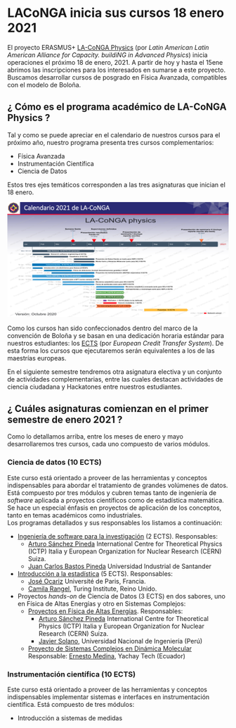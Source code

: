 # LACoNGA inicia sus cursos 18 enero 2021

El proyecto ERASMUS+ [LA-CoNGA Physics](https://laconga.redclara.net) (por *Latin American Latin American Alliance for Capacity. buildiNG in Advanced Physics*) inicia operaciones el próximo 18 de enero, 2021. A partir de hoy y hasta el 15ene abrimos las inscripciones para los interesados en sumarse a este proyecto. Buscamos desarrollar cursos de posgrado en Física Avanzada, compatibles con el modelo de Boloña.   

## ¿ Cómo es el programa académico de LA-CoNGA Physics ?
Tal y como se puede apreciar en el calendario de nuestros cursos para el próximo año, nuestro programa presenta tres cursos complementarios:
+ Física Avanzada
+ Instrumentación Científica
+ Ciencia de Datos

Estos tres ejes temáticos corresponden a las tres asignaturas que inician el 18 enero.

 ![programa detallado de LA-CoNGA](Figuras/CalendarioLACoNGA.png "Calendario detallado de actividades de LA-CoNGA")  

Como los cursos han sido confeccionados dentro del marco de la convención de Boloña y se basan en una dedicación horaria estándar para nuestros estudiantes: los [ECTS](https://www.study.eu/article/what-is-the-ects-european-credit-transfer-and-accumulation-system) (por *European Credit Transfer System*). De esta forma los cursos que ejecutaremos serán equivalentes a los de las maestrías europeas.

En el siguiente semestre tendremos otra asignatura electiva y un conjunto de actividades complementarias, entre las cuales destacan actividades de ciencia ciudadana y Hackatones entre nuestros estudiantes.

## ¿ Cuáles asignaturas comienzan en el primer semestre de enero 2021 ?
Como lo detallamos arriba, entre los meses de enero y mayo desarrollaremos tres cursos, cada uno compuesto de varios módulos.

### Ciencia de datos (10 ECTS)
Este curso está orientado a proveer de las herramientas y conceptos indispensables para abordar el tratamiento de grandes volúmenes de datos. Está compuesto por tres módulos y cubren temas tanto de ingeniería de *software* aplicada a proyectos científicos como de estadística matemática. Se hace un especial énfasis en proyectos de aplicación de los conceptos, tanto en temas académicos como industriales.  
Los programas detallados y sus responsables los listamos a continuación:
+ [Ingeniería de software para la investigación](https://github.com/LA-CoNGA/WP1-Preparation/blob/master/syllabus/OurSyllabus/data_programming/ResearchSoftwareEngineeringSyllabusNew.md) (2 ECTS). Responsables:
  + [Arturo Sánchez Pineda](https://laconga.redclara.net/arturo-sanchez-pineda/) International Centre for Theoretical Physics (ICTP) Italia y European Organization for Nuclear Research (CERN) Suiza.
  + [Juan Carlos Bastos Pineda]() Universidad Industrial de Santander
+ [Introducción a la estadística](https://github.com/LA-CoNGA/WP1-Preparation/blob/master/syllabus/OurSyllabus/data_programming/StatisticsSyllabus.md) (5 ECTS). Responsables:
  + [José Ocariz](https://laconga.redclara.net/jose-ocariz/) Université de Paris, Francia.
  + [Camila Rangel](https://laconga.redclara.net/camila-rangel-smith/), Turing Institute, Reino Unido.  
+ Proyectos *hands-on* de Ciencia de Datos (3 ECTS) en dos sabores, uno en Física de Altas Energías y otro en Sistemas Complejos:
  + [Proyectos en Física de Altas Energías](https://github.com/LA-CoNGA/WP1-Preparation/blob/master/syllabus/OurSyllabus/data_programming/HandsOnDataProjects.md). Responsables:
    + [Arturo Sánchez Pineda](https://laconga.redclara.net/arturo-sanchez-pineda/) International Centre for Theoretical Physics (ICTP) Italia y European Organization for Nuclear Research (CERN) Suiza.
    + [Javier Solano](https://laconga.redclara.net/javier-solano/), Universidad Nacional de Ingeniería (Perú)
  + [Proyecto de Sistemas Complejos en Dinámica Molecular](https://github.com/LA-CoNGA/WP1-Preparation/blob/master/syllabus/OurSyllabus/data_programming/MonteCarloAndMolecularDynamics.md) Responsable: [Ernesto Medina](https://laconga.redclara.net/ernesto-medina/), Yachay Tech (Ecuador)   

### Instrumentación científica (10 ECTS)
Este curso está orientado a proveer de las herramientas y conceptos indispensables implementar sistemas e interfaces en instrumentación científica. Está compuesto de tres módulos:
+ Introducción a sistemas de medidas
